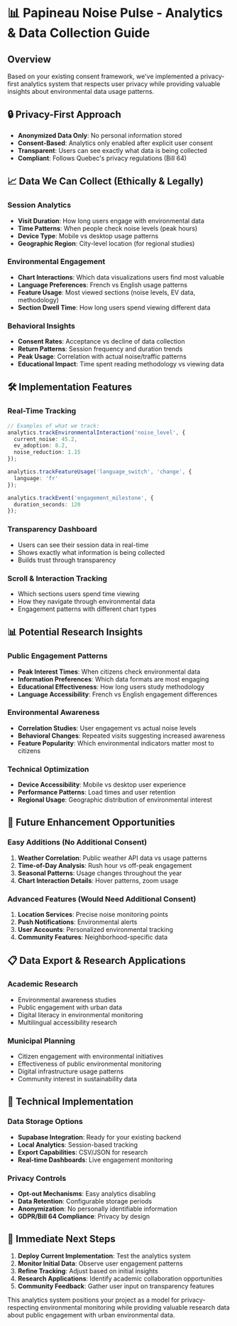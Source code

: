 # 📊 Papineau Noise Pulse - Analytics & Data Collection Guide

## Overview
Based on your existing consent framework, we've implemented a privacy-first analytics system that respects user privacy while providing valuable insights about environmental data usage patterns.

## 🔒 Privacy-First Approach
- **Anonymized Data Only**: No personal information stored
- **Consent-Based**: Analytics only enabled after explicit user consent
- **Transparent**: Users can see exactly what data is being collected
- **Compliant**: Follows Quebec's privacy regulations (Bill 64)

## 📈 Data We Can Collect (Ethically & Legally)

### **Session Analytics**
- **Visit Duration**: How long users engage with environmental data
- **Time Patterns**: When people check noise levels (peak hours)
- **Device Type**: Mobile vs desktop usage patterns
- **Geographic Region**: City-level location (for regional studies)

### **Environmental Engagement**
- **Chart Interactions**: Which data visualizations users find most valuable
- **Language Preferences**: French vs English usage patterns
- **Feature Usage**: Most viewed sections (noise levels, EV data, methodology)
- **Section Dwell Time**: How long users spend viewing different data

### **Behavioral Insights**
- **Consent Rates**: Acceptance vs decline of data collection
- **Return Patterns**: Session frequency and duration trends
- **Peak Usage**: Correlation with actual noise/traffic patterns
- **Educational Impact**: Time spent reading methodology vs viewing data

## 🛠 Implementation Features

### **Real-Time Tracking**
```typescript
// Examples of what we track:
analytics.trackEnvironmentalInteraction('noise_level', {
  current_noise: 45.2,
  ev_adoption: 8.2,
  noise_reduction: 1.15
});

analytics.trackFeatureUsage('language_switch', 'change', { 
  language: 'fr' 
});

analytics.trackEvent('engagement_milestone', { 
  duration_seconds: 120 
});
```

### **Transparency Dashboard**
- Users can see their session data in real-time
- Shows exactly what information is being collected
- Builds trust through transparency

### **Scroll & Interaction Tracking**
- Which sections users spend time viewing
- How they navigate through environmental data
- Engagement patterns with different chart types

## 📊 Potential Research Insights

### **Public Engagement Patterns**
- **Peak Interest Times**: When citizens check environmental data
- **Information Preferences**: Which data formats are most engaging
- **Educational Effectiveness**: How long users study methodology
- **Language Accessibility**: French vs English engagement differences

### **Environmental Awareness**
- **Correlation Studies**: User engagement vs actual noise levels
- **Behavioral Changes**: Repeated visits suggesting increased awareness
- **Feature Popularity**: Which environmental indicators matter most to citizens

### **Technical Optimization**
- **Device Accessibility**: Mobile vs desktop user experience
- **Performance Patterns**: Load times and user retention
- **Regional Usage**: Geographic distribution of environmental interest

## 🚀 Future Enhancement Opportunities

### **Easy Additions (No Additional Consent)**
1. **Weather Correlation**: Public weather API data vs usage patterns
2. **Time-of-Day Analysis**: Rush hour vs off-peak engagement
3. **Seasonal Patterns**: Usage changes throughout the year
4. **Chart Interaction Details**: Hover patterns, zoom usage

### **Advanced Features (Would Need Additional Consent)**
1. **Location Services**: Precise noise monitoring points
2. **Push Notifications**: Environmental alerts
3. **User Accounts**: Personalized environmental tracking
4. **Community Features**: Neighborhood-specific data

## 📋 Data Export & Research Applications

### **Academic Research**
- Environmental awareness studies
- Public engagement with urban data
- Digital literacy in environmental monitoring
- Multilingual accessibility research

### **Municipal Planning**
- Citizen engagement with environmental initiatives
- Effectiveness of public environmental monitoring
- Digital infrastructure usage patterns
- Community interest in sustainability data

## 🔧 Technical Implementation

### **Data Storage Options**
- **Supabase Integration**: Ready for your existing backend
- **Local Analytics**: Session-based tracking
- **Export Capabilities**: CSV/JSON for research
- **Real-time Dashboards**: Live engagement monitoring

### **Privacy Controls**
- **Opt-out Mechanisms**: Easy analytics disabling
- **Data Retention**: Configurable storage periods
- **Anonymization**: No personally identifiable information
- **GDPR/Bill 64 Compliance**: Privacy by design

## 🎯 Immediate Next Steps

1. **Deploy Current Implementation**: Test the analytics system
2. **Monitor Initial Data**: Observe user engagement patterns
3. **Refine Tracking**: Adjust based on initial insights
4. **Research Applications**: Identify academic collaboration opportunities
5. **Community Feedback**: Gather user input on transparency features

This analytics system positions your project as a model for privacy-respecting environmental monitoring while providing valuable research data about public engagement with urban environmental data.
